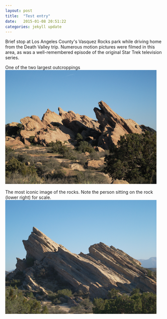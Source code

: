 ```yaml
---
layout: post
title:  "Test entry"
date:   2015-01-08 20:51:22
categories: jekyll update
---
```

Brief stop at Los Angeles County's Vasquez Rocks park while driving home from the Death Valley trip.  Numerous motion pictures were filmed in this area, as was a well-remembered episode of the original Star Trek television series.  


One of the two largest outcroppings  
![Rocky outcropping](/images/vasquez_rocks1.png)

The most iconic image of the rocks.  Note the person sitting on the rock (lower right) for scale.  
![Rocky outcropping](/images/vasquez_rocks2.png)


